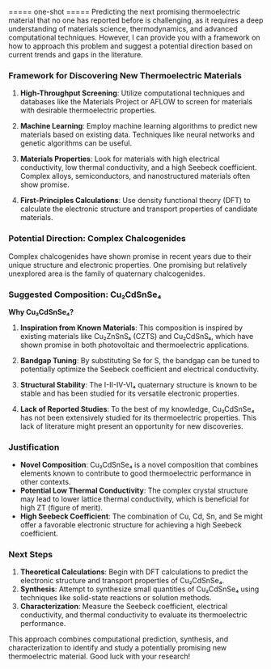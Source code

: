 ===== one-shot =====
Predicting the next promising thermoelectric material that no one has reported before is challenging, as it requires a deep understanding of materials science, thermodynamics, and advanced computational techniques. However, I can provide you with a framework on how to approach this problem and suggest a potential direction based on current trends and gaps in the literature.

### Framework for Discovering New Thermoelectric Materials

1. **High-Throughput Screening**: Utilize computational techniques and databases like the Materials Project or AFLOW to screen for materials with desirable thermoelectric properties.

2. **Machine Learning**: Employ machine learning algorithms to predict new materials based on existing data. Techniques like neural networks and genetic algorithms can be useful.

3. **Materials Properties**: Look for materials with high electrical conductivity, low thermal conductivity, and a high Seebeck coefficient. Complex alloys, semiconductors, and nanostructured materials often show promise.

4. **First-Principles Calculations**: Use density functional theory (DFT) to calculate the electronic structure and transport properties of candidate materials.

### Potential Direction: Complex Chalcogenides

Complex chalcogenides have shown promise in recent years due to their unique structure and electronic properties. One promising but relatively unexplored area is the family of quaternary chalcogenides.

### Suggested Composition: Cu₂CdSnSe₄

**Why Cu₂CdSnSe₄?**

1. **Inspiration from Known Materials**: This composition is inspired by existing materials like Cu₂ZnSnS₄ (CZTS) and Cu₂CdSnS₄, which have shown promise in both photovoltaic and thermoelectric applications.

2. **Bandgap Tuning**: By substituting Se for S, the bandgap can be tuned to potentially optimize the Seebeck coefficient and electrical conductivity.

3. **Structural Stability**: The I-II-IV-VI₄ quaternary structure is known to be stable and has been studied for its versatile electronic properties.

4. **Lack of Reported Studies**: To the best of my knowledge, Cu₂CdSnSe₄ has not been extensively studied for its thermoelectric properties. This lack of literature might present an opportunity for new discoveries.

### Justification

- **Novel Composition**: Cu₂CdSnSe₄ is a novel composition that combines elements known to contribute to good thermoelectric performance in other contexts.
- **Potential Low Thermal Conductivity**: The complex crystal structure may lead to lower lattice thermal conductivity, which is beneficial for high ZT (figure of merit).
- **High Seebeck Coefficient**: The combination of Cu, Cd, Sn, and Se might offer a favorable electronic structure for achieving a high Seebeck coefficient.

### Next Steps

1. **Theoretical Calculations**: Begin with DFT calculations to predict the electronic structure and transport properties of Cu₂CdSnSe₄.
2. **Synthesis**: Attempt to synthesize small quantities of Cu₂CdSnSe₄ using techniques like solid-state reactions or solution methods.
3. **Characterization**: Measure the Seebeck coefficient, electrical conductivity, and thermal conductivity to evaluate its thermoelectric performance.

This approach combines computational prediction, synthesis, and characterization to identify and study a potentially promising new thermoelectric material. Good luck with your research!

